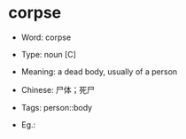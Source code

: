# corpse

- Word: corpse

- Type: noun [C]
- Meaning: a dead body, usually of a person
- Chinese: 尸体；死尸
- Tags: person::body
- Eg.: 

